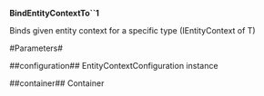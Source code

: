 **BindEntityContextTo``1**

Binds given entity context for a specific type (IEntityContext of T)

#Parameters#


##configuration##
EntityContextConfiguration instance

##container##
Container
